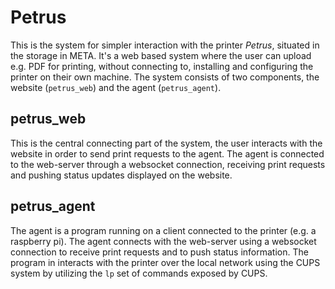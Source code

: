 # Petrus
This is the system for simpler interaction with the printer *Petrus*, situated
in the storage in META. It's a web based system where the user can upload e.g.
PDF for printing, without connecting to, installing and configuring the printer
on their own machine. The system consists of two components, the website
(`petrus_web`) and the agent (`petrus_agent`).

## petrus_web
This is the central connecting part of the system, the user interacts with the
website in order to send print requests to the agent. The agent is connected to
the web-server through a websocket connection, receiving print requests and
pushing status updates displayed on the website.

## petrus_agent
The agent is a program running on a client connected to the printer (e.g. a
raspberry pi). The agent connects with the web-server using a websocket
connection to receive print requests and to push status information. The
program in interacts with the printer over the local network using the CUPS
system by utilizing the `lp` set of commands exposed by CUPS.
